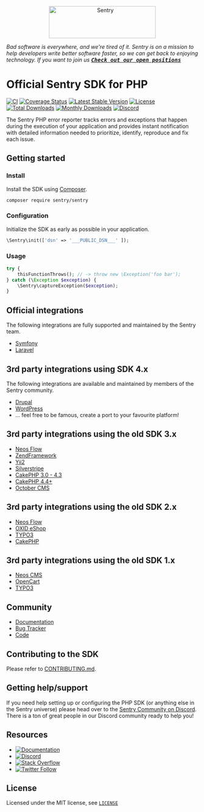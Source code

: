 <p align="center">
  <a href="https://sentry.io/?utm_source=github&utm_medium=logo" target="_blank">
    <img src="https://sentry-brand.storage.googleapis.com/sentry-wordmark-dark-280x84.png" alt="Sentry" width="280" height="84">
  </a>
</p>

_Bad software is everywhere, and we're tired of it. Sentry is on a mission to help developers write better software faster, so we can get back to enjoying technology. If you want to join us [<kbd>**Check out our open positions**</kbd>](https://sentry.io/careers/)_

# Official Sentry SDK for PHP

[![CI](https://github.com/getsentry/sentry-php/workflows/CI/badge.svg?branch=master)](https://github.com/getsentry/sentry-php/actions?query=workflow%3ACI+branch%3Amaster)
[![Coverage Status](https://img.shields.io/codecov/c/github/getsentry/sentry-php/master?logo=codecov)](https://codecov.io/gh/getsentry/sentry-php/branch/master)
[![Latest Stable Version](https://poser.pugx.org/sentry/sentry/v/stable)](https://packagist.org/packages/sentry/sentry)
[![License](https://poser.pugx.org/sentry/sentry/license)](https://packagist.org/packages/sentry/sentry)
[![Total Downloads](https://poser.pugx.org/sentry/sentry/downloads)](https://packagist.org/packages/sentry/sentry)
[![Monthly Downloads](https://poser.pugx.org/sentry/sentry/d/monthly)](https://packagist.org/packages/sentry/sentry)
[![Discord](https://img.shields.io/discord/621778831602221064)](https://discord.gg/cWnMQeA)

The Sentry PHP error reporter tracks errors and exceptions that happen during the
execution of your application and provides instant notification with detailed
information needed to prioritize, identify, reproduce and fix each issue.

## Getting started

### Install

Install the SDK using [Composer](https://getcomposer.org/).

```bash
composer require sentry/sentry
```

### Configuration

Initialize the SDK as early as possible in your application.

```php
\Sentry\init(['dsn' => '___PUBLIC_DSN___' ]);
```

### Usage

```php
try {
    thisFunctionThrows(); // -> throw new \Exception('foo bar');
} catch (\Exception $exception) {
    \Sentry\captureException($exception);
}
```

## Official integrations

The following integrations are fully supported and maintained by the Sentry team.

- [Symfony](https://github.com/getsentry/sentry-symfony)
- [Laravel](https://github.com/getsentry/sentry-laravel)

## 3rd party integrations using SDK 4.x

The following integrations are available and maintained by members of the Sentry community.

- [Drupal](https://www.drupal.org/project/raven)
- [WordPress](https://wordpress.org/plugins/wp-sentry-integration/)
- ... feel free to be famous, create a port to your favourite platform!

## 3rd party integrations using the old SDK 3.x

- [Neos Flow](https://github.com/flownative/flow-sentry)
- [ZendFramework](https://github.com/facile-it/sentry-module)
- [Yii2](https://github.com/notamedia/yii2-sentry)
- [Silverstripe](https://github.com/phptek/silverstripe-sentry)
- [CakePHP 3.0 - 4.3](https://github.com/Connehito/cake-sentry)
- [CakePHP 4.4+](https://github.com/lordsimal/cakephp-sentry)
- [October CMS](https://github.com/OFFLINE-GmbH/oc-sentry-plugin)

## 3rd party integrations using the old SDK 2.x

- [Neos Flow](https://github.com/networkteam/Networkteam.SentryClient)
- [OXID eShop](https://github.com/OXIDprojects/sentry)
- [TYPO3](https://github.com/networkteam/sentry_client)
- [CakePHP](https://github.com/Connehito/cake-sentry/tree/3.x)

## 3rd party integrations using the old SDK 1.x

- [Neos CMS](https://github.com/networkteam/Netwokteam.Neos.SentryClient)
- [OpenCart](https://github.com/BurdaPraha/oc_sentry)
- [TYPO3](https://github.com/networkteam/sentry_client/tree/2.1.1)

## Community

- [Documentation](https://docs.sentry.io/error-reporting/quickstart/?platform=php)
- [Bug Tracker](http://github.com/getsentry/sentry-php/issues)
- [Code](http://github.com/getsentry/sentry-php)

## Contributing to the SDK

Please refer to [CONTRIBUTING.md](CONTRIBUTING.md).

## Getting help/support

If you need help setting up or configuring the PHP SDK (or anything else in the Sentry universe) please head over to the [Sentry Community on Discord](https://discord.com/invite/sentry). There is a ton of great people in our Discord community ready to help you!

## Resources

- [![Documentation](https://img.shields.io/badge/documentation-sentry.io-green.svg)](https://docs.sentry.io/quickstart/)
- [![Discord](https://img.shields.io/discord/621778831602221064)](https://discord.gg/Ww9hbqr)
- [![Stack Overflow](https://img.shields.io/badge/stack%20overflow-sentry-green.svg)](http://stackoverflow.com/questions/tagged/sentry)
- [![Twitter Follow](https://img.shields.io/twitter/follow/getsentry?label=getsentry&style=social)](https://twitter.com/intent/follow?screen_name=getsentry)

## License

Licensed under the MIT license, see [`LICENSE`](LICENSE)
